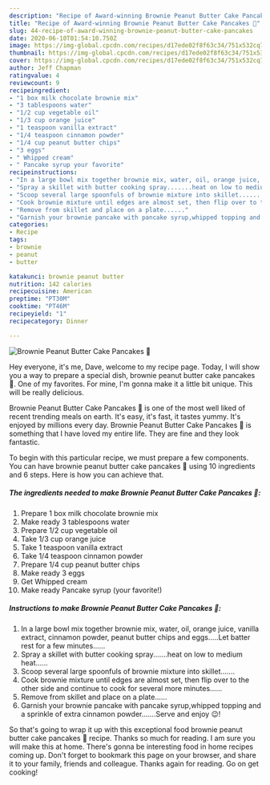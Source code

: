 ```yaml
---
description: "Recipe of Award-winning Brownie Peanut Butter Cake Pancakes 🥞"
title: "Recipe of Award-winning Brownie Peanut Butter Cake Pancakes 🥞"
slug: 44-recipe-of-award-winning-brownie-peanut-butter-cake-pancakes
date: 2020-06-10T01:54:10.750Z
image: https://img-global.cpcdn.com/recipes/d17ede02f8f63c34/751x532cq70/brownie-peanut-butter-cake-pancakes-🥞-recipe-main-photo.jpg
thumbnail: https://img-global.cpcdn.com/recipes/d17ede02f8f63c34/751x532cq70/brownie-peanut-butter-cake-pancakes-🥞-recipe-main-photo.jpg
cover: https://img-global.cpcdn.com/recipes/d17ede02f8f63c34/751x532cq70/brownie-peanut-butter-cake-pancakes-🥞-recipe-main-photo.jpg
author: Jeff Chapman
ratingvalue: 4
reviewcount: 9
recipeingredient:
- "1 box milk chocolate brownie mix"
- "3 tablespoons water"
- "1/2 cup vegetable oil"
- "1/3 cup orange juice"
- "1 teaspoon vanilla extract"
- "1/4 teaspoon cinnamon powder"
- "1/4 cup peanut butter chips"
- "3 eggs"
- " Whipped cream"
- " Pancake syrup your favorite"
recipeinstructions:
- "In a large bowl mix together brownie mix, water, oil, orange juice, vanilla extract, cinnamon powder, peanut butter chips and eggs.....Let batter rest for a few minutes......"
- "Spray a skillet with butter cooking spray.......heat on low to medium heat......"
- "Scoop several large spoonfuls of brownie mixture into skillet......."
- "Cook brownie mixture until edges are almost set, then flip over to the other side and continue to cook for several more minutes......"
- "Remove from skillet and place on a plate......"
- "Garnish your brownie pancake with pancake syrup,whipped topping and a sprinkle of extra cinnamon powder.......Serve and enjoy 😉!"
categories:
- Recipe
tags:
- brownie
- peanut
- butter

katakunci: brownie peanut butter 
nutrition: 142 calories
recipecuisine: American
preptime: "PT30M"
cooktime: "PT46M"
recipeyield: "1"
recipecategory: Dinner

---
```



![Brownie Peanut Butter Cake Pancakes 🥞](https://img-global.cpcdn.com/recipes/d17ede02f8f63c34/751x532cq70/brownie-peanut-butter-cake-pancakes-🥞-recipe-main-photo.jpg)

Hey everyone, it's me, Dave, welcome to my recipe page. Today, I will show you a way to prepare a special dish, brownie peanut butter cake pancakes 🥞. One of my favorites. For mine, I'm gonna make it a little bit unique. This will be really delicious.

Brownie Peanut Butter Cake Pancakes 🥞 is one of the most well liked of recent trending meals on earth. It's easy, it's fast, it tastes yummy. It's enjoyed by millions every day. Brownie Peanut Butter Cake Pancakes 🥞 is something that I have loved my entire life. They are fine and they look fantastic.




To begin with this particular recipe, we must prepare a few components. You can have brownie peanut butter cake pancakes 🥞 using 10 ingredients and 6 steps. Here is how you can achieve that.

<!--inarticleads1-->

##### The ingredients needed to make Brownie Peanut Butter Cake Pancakes 🥞:

1. Prepare 1 box milk chocolate brownie mix
1. Make ready 3 tablespoons water
1. Prepare 1/2 cup vegetable oil
1. Take 1/3 cup orange juice
1. Take 1 teaspoon vanilla extract
1. Take 1/4 teaspoon cinnamon powder
1. Prepare 1/4 cup peanut butter chips
1. Make ready 3 eggs
1. Get  Whipped cream
1. Make ready  Pancake syrup (your favorite!)




<!--inarticleads2-->

##### Instructions to make Brownie Peanut Butter Cake Pancakes 🥞:

1. In a large bowl mix together brownie mix, water, oil, orange juice, vanilla extract, cinnamon powder, peanut butter chips and eggs.....Let batter rest for a few minutes......
1. Spray a skillet with butter cooking spray.......heat on low to medium heat......
1. Scoop several large spoonfuls of brownie mixture into skillet.......
1. Cook brownie mixture until edges are almost set, then flip over to the other side and continue to cook for several more minutes......
1. Remove from skillet and place on a plate......
1. Garnish your brownie pancake with pancake syrup,whipped topping and a sprinkle of extra cinnamon powder.......Serve and enjoy 😉!




So that's going to wrap it up with this exceptional food brownie peanut butter cake pancakes 🥞 recipe. Thanks so much for reading. I am sure you will make this at home. There's gonna be interesting food in home recipes coming up. Don't forget to bookmark this page on your browser, and share it to your family, friends and colleague. Thanks again for reading. Go on get cooking!
